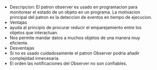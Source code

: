 * Descripcion: El patron observer es usado en programacion para monitorear el estado de un objeto en un programa.
La motivacion principal del patron es la deteccion de eventos en tiempo de ejecucion.
* Ventajas
* ayuda al principio de procurar reducir el emparejamiento entre los objetos que interactuan.
* Nos permite mandar datos a muchos objetos de una manera muy eficiente.
* Desventajas
* Si no es usado cuidadosamente el patron Observer podria añadir complejidad innecesaria.
* El orden las notificaciones del Observer no son confiables.
